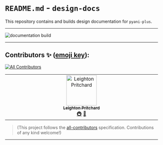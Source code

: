 # `README.md` - `design-docs`

This repository contains and builds design documentation for `pyani-plus`.

----------------

![documentation build](https://github.com/pyani-plus/design-documentation/actions/workflows/publish.yml/badge.svg)

-----------------

## Contributors ✨ ([emoji key](https://allcontributors.org/docs/en/emoji-key)):

<!-- ALL-CONTRIBUTORS-BADGE:START - Do not remove or modify this section -->
[![All Contributors](https://img.shields.io/badge/all_contributors-1-orange.svg?style=flat-square)](#contributors-)
<!-- ALL-CONTRIBUTORS-BADGE:END -->


<!-- ALL-CONTRIBUTORS-LIST:START - Do not remove or modify this section -->
<!-- prettier-ignore-start -->
<!-- markdownlint-disable -->
<table>
  <tbody>
    <tr>
      <td align="center" valign="top" width="14.28%"><a href="https://www.strath.ac.uk/staff/pritchardleightondr/"><img src="https://avatars.githubusercontent.com/u/63981?v=4?s=100" width="100px;" alt="Leighton Pritchard"/><br /><sub><b>Leighton Pritchard</b></sub></a><br /><a href="#infra-widdowquinn" title="Infrastructure (Hosting, Build-Tools, etc)">🚇</a> <a href="https://github.com/pyani-plus/design-documentation/commits?author=widdowquinn" title="Documentation">📖</a></td>
    </tr>
  </tbody>
</table>

<!-- markdownlint-restore -->
<!-- prettier-ignore-end -->

<!-- ALL-CONTRIBUTORS-LIST:END -->
<!-- prettier-ignore-start -->
<!-- markdownlint-disable -->

<!-- markdownlint-restore -->
<!-- prettier-ignore-end -->

<!-- ALL-CONTRIBUTORS-LIST:END -->

> (This project follows the [all-contributors](https://github.com/all-contributors/all-contributors) specification. Contributions of any kind welcome!)

-----------------

